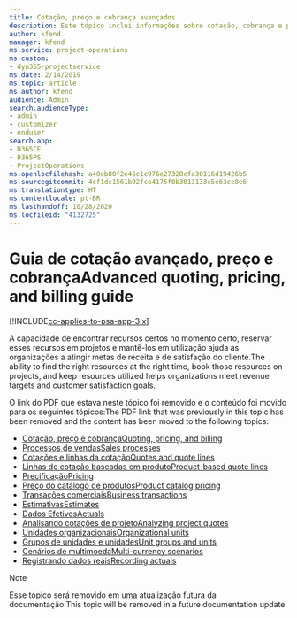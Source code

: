 ```yaml
---
title: Cotação, preço e cobrança avançados
description: Este tópico inclui informações sobre cotação, cobrança e preço no Project Service Automation.
author: kfend
manager: kfend
ms.service: project-operations
ms.custom:
- dyn365-projectservice
ms.date: 2/14/2019
ms.topic: article
ms.author: kfend
audience: Admin
search.audienceType:
- admin
- customizer
- enduser
search.app:
- D365CE
- D365PS
- ProjectOperations
ms.openlocfilehash: a40eb80f2e46c1c976e27320cfa30116d19426b5
ms.sourcegitcommit: 4cf1dc1561b92fca4175f0b3813133c5e63ce8e6
ms.translationtype: HT
ms.contentlocale: pt-BR
ms.lasthandoff: 10/28/2020
ms.locfileid: "4132725"
---
```

# <a name="advanced-quoting-pricing-and-billing-guide"></a><span data-ttu-id="31b34-103">Guia de cotação avançado, preço e cobrança</span><span class="sxs-lookup"><span data-stu-id="31b34-103">Advanced quoting, pricing, and billing guide</span></span>

[!INCLUDE[cc-applies-to-psa-app-3.x](../../includes/cc-applies-to-psa-app-3x.md)]

<span data-ttu-id="31b34-104">A capacidade de encontrar recursos certos no momento certo, reservar esses recursos em projetos e mantê-los em utilização ajuda as organizações a atingir metas de receita e de satisfação do cliente.</span><span class="sxs-lookup"><span data-stu-id="31b34-104">The ability to find the right resources at the right time, book those resources on projects, and keep resources utilized helps organizations meet revenue targets and customer satisfaction goals.</span></span> 

<span data-ttu-id="31b34-105">O link do PDF que estava neste tópico foi removido e o conteúdo foi movido para os seguintes tópicos:</span><span class="sxs-lookup"><span data-stu-id="31b34-105">The PDF link that was previously in this topic has been removed and the content has been moved to the following topics:</span></span>

- [<span data-ttu-id="31b34-106">Cotação, preço e cobrança</span><span class="sxs-lookup"><span data-stu-id="31b34-106">Quoting, pricing, and billing</span></span>](../quote-bill-price.md)
- [<span data-ttu-id="31b34-107">Processos de vendas</span><span class="sxs-lookup"><span data-stu-id="31b34-107">Sales processes</span></span>](../basic-sales-process.md)
- [<span data-ttu-id="31b34-108">Cotações e linhas da cotação</span><span class="sxs-lookup"><span data-stu-id="31b34-108">Quotes and quote lines</span></span>](../basic-quote-lines.md)
- [<span data-ttu-id="31b34-109">Linhas de cotação baseadas em produto</span><span class="sxs-lookup"><span data-stu-id="31b34-109">Product-based quote lines</span></span>](../product-based-quote-lines.md)
- [<span data-ttu-id="31b34-110">Precificação</span><span class="sxs-lookup"><span data-stu-id="31b34-110">Pricing</span></span>](../basic-pricing.md)
- [<span data-ttu-id="31b34-111">Preço do catálogo de produtos</span><span class="sxs-lookup"><span data-stu-id="31b34-111">Product catalog pricing</span></span>](../product-catalog-pricing.md)
- [<span data-ttu-id="31b34-112">Transações comerciais</span><span class="sxs-lookup"><span data-stu-id="31b34-112">Business transactions</span></span>](../basic-business-transactions.md)
- [<span data-ttu-id="31b34-113">Estimativas</span><span class="sxs-lookup"><span data-stu-id="31b34-113">Estimates</span></span>](../estimates.md)
- [<span data-ttu-id="31b34-114">Dados Efetivos</span><span class="sxs-lookup"><span data-stu-id="31b34-114">Actuals</span></span>](../actuals.md)
- [<span data-ttu-id="31b34-115">Analisando cotações de projeto</span><span class="sxs-lookup"><span data-stu-id="31b34-115">Analyzing project quotes</span></span>](../basic-analyzing-quotes.md)
- [<span data-ttu-id="31b34-116">Unidades organizacionais</span><span class="sxs-lookup"><span data-stu-id="31b34-116">Organizational units</span></span>](../advanced-organizational.md)
- [<span data-ttu-id="31b34-117">Grupos de unidades e unidades</span><span class="sxs-lookup"><span data-stu-id="31b34-117">Unit groups and units</span></span>](../advanced-units.md)
- [<span data-ttu-id="31b34-118">Cenários de multimoeda</span><span class="sxs-lookup"><span data-stu-id="31b34-118">Multi-currency scenarios</span></span>](../advanced-currency.md)
- [<span data-ttu-id="31b34-119">Registrando dados reais</span><span class="sxs-lookup"><span data-stu-id="31b34-119">Recording actuals</span></span>](../advanced-actuals.md)

> [!NOTE]
> <span data-ttu-id="31b34-120">Esse tópico será removido em uma atualização futura da documentação.</span><span class="sxs-lookup"><span data-stu-id="31b34-120">This topic will be removed in a future documentation update.</span></span> 
